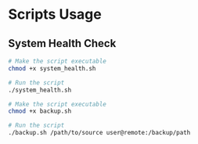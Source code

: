 # Scripts Usage

## System Health Check
```bash
# Make the script executable
chmod +x system_health.sh

# Run the script
./system_health.sh

# Make the script executable
chmod +x backup.sh

# Run the script
./backup.sh /path/to/source user@remote:/backup/path
